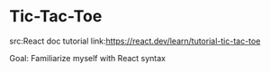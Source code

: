 # Tic-Tac-Toe

src:React doc
tutorial link:https://react.dev/learn/tutorial-tic-tac-toe

Goal: Familiarize myself with React syntax
